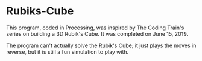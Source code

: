 # Rubiks-Cube
This program, coded in Processing, was inspired by The Coding Train's series on building a 3D Rubik's Cube. It was completed on June 15, 2019.

The program can't actually solve the Rubik's Cube; it just plays the moves in reverse, but it is still a fun simulation to play with.
